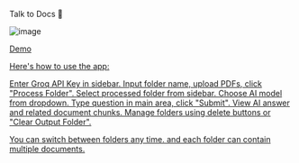 Talk to Docs 📑

![image](https://github.com/user-attachments/assets/b309e01e-c225-4c4d-907d-3d2cc97a57cc)

<a href="https://dqh5zfmznrzl22c35oterm.streamlit.app/">Demo

Here's how to use the app:

Enter Groq API Key in sidebar.
Input folder name, upload PDFs, click "Process Folder".
Select processed folder from sidebar.
Choose AI model from dropdown.
Type question in main area, click "Submit".
View AI answer and related document chunks.
Manage folders using delete buttons or "Clear Output Folder".


You can switch between folders any time. and each folder can contain multiple documents.
